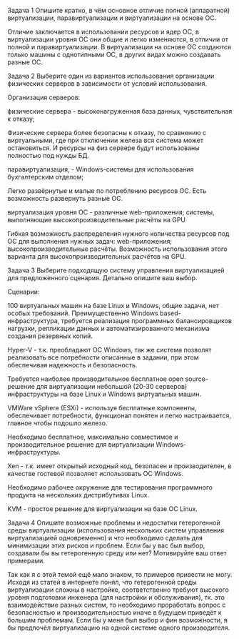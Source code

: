Задача 1
Опишите кратко, в чём основное отличие полной (аппаратной) виртуализации, паравиртуализации и виртуализации на основе ОС.

Отличие заключается в использовании ресурсов и ядер ОС, в виртуализации уровня ОС они общие и легко изменяются, в отличии от полной и паравиртуализации. В виртуализации на основе ОС создаются только машины с однотипными ОС, в других видах можно создавать разные ОС.

Задача 2
Выберите один из вариантов использования организации физических серверов в зависимости от условий использования.

Организация серверов:

физические сервера - высоконагруженная база данных, чувствительная к отказу;

Физические сервера более безопасны к отказу, по сравнению с виртуальными, где при отключении железа вся система может остановиться. И ресурсы на физ сервере будут использованы полностью под нужды БД.


паравиртуализация, - Windows-системы для использования бухгалтерским отделом;

Легко развёрнутые и малые по потреблению ресурсов ОС. Есть возможность развернуть разные ОС.


виртуализация уровня ОС - различные web-приложения; системы, выполняющие высокопроизводительные расчёты на GPU

Гибкая возможность распределения нужного количества ресурсов под ОС для выполнения нужных задач: web-приложения; высокопроизводительные расчёты. Возможность использования этого варианта для высокопроизводительных расчётов на GPU.


Задача 3
Выберите подходящую систему управления виртуализацией для предложенного сценария. Детально опишите ваш выбор.

Сценарии:

100 виртуальных машин на базе Linux и Windows, общие задачи, нет особых требований. Преимущественно Windows based-инфраструктура, требуется реализация программных балансировщиков нагрузки, репликации данных и автоматизированного механизма создания резервных копий.

Hyper-V - т.к. преобладают ОС Windows, так же система позволят реализовать все потребности описанные в задании, при этом обеспечивая надежность и безопасность.


Требуется наиболее производительное бесплатное open source-решение для виртуализации небольшой (20-30 серверов) инфраструктуры на базе Linux и Windows виртуальных машин.

VMWare vSphere (ESXi) - используя бесплатные компоненты, обеспечивает потребности, функционал понятен и легко настраивается, главное чтобы подошло железо. 


Необходимо бесплатное, максимально совместимое и производительное решение для виртуализации Windows-инфраструктуры.

Xen - т.к. имеет открытый исходный код, безопасен и производителен, в качестве гостевой позволяет использовать ОС Windows.


Необходимо рабочее окружение для тестирования программного продукта на нескольких дистрибутивах Linux.

KVM - простое решение для виртуализации на базе ОС Linux.

Задача 4
Опишите возможные проблемы и недостатки гетерогенной среды виртуализации (использования нескольких систем управления виртуализацией одновременно) и что необходимо сделать для минимизации этих рисков и проблем. Если бы у вас был выбор, создавали бы вы гетерогенную среду или нет? Мотивируйте ваш ответ примерами.

Так как я с этой темой ещё мало знаком, то примеров привести не могу. Исходя из статей в интернете понял, что гетерогенной среды виртуализации сложны в настройке, соответственно требуют высокого уровня подготовки инженера (для настройки и обслуживания), тк. это взаимодействие разных систем, то необходимо проработать вопрос с безопасностью и производительностью иначе в будущем приведёт к большим проблемам. Если бы у меня был выбор и фин возможности, я бы предпочёл виртуализацию на одной системе одного производителя.